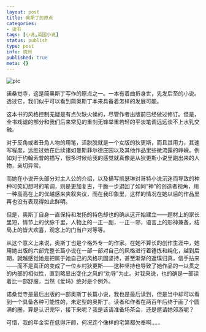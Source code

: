 ```yaml
---
layout: post
title: 奥斯丁的原点
categories:
- 读书
tags: [小说,英国小说]
status: publish
type: post
info: 杭州
published: true
meta: {}
---
```

![pic](http://t.douban.com/mpic/s2986352.jpg)

诺桑觉寺，这是简奥斯丁写作的原点之一。一本有着曲折身世，先发后至的小说。透过它，我们似乎可以看到简奥斯丁本来具备着怎样的发展可能。

这本书的风格控制无疑是有点欠缺火候的，尽管作者出版前已经做过修订。但是，全书戏谑的部分和我们后来常见的重剑无锋举重若轻的平淡笔调远远谈不上水乳交融。

对于反角或者丑角人物的用笔，活脱脱就是一个女版的狄更斯，而且其用力，其速写程度，远胜过她在后续诸如曼斯菲尔德庄园以及其他作品里些微流露的峥嵘。例如对于约翰索普的描写，很多时候给我的感觉就真像是从狄更斯小说里跑出来的人物，亲切异常。

而她在小说开头部分对主人公的介绍，以及描写凯瑟琳对哥特小说沉迷而导致的种种可笑幻想时的笔调，则是更加复古，干脆一步退回了如同“神”的创造者视角，用一种高高在上的优越感来夹叙夹议，而在我印象里，这样的情况在她以后的作品里再也没有表现得如此鲜明。

但是，奥斯丁自身一直保持和发扬的特色却也的确从这开始建立——题材上的家长里短，情节上的伏脉千里，人物上的一正一副，一正一邪，语言上的形神兼备，结局上的皆大欢喜，观念上的门当户对等等。

从这个意义上来说，奥斯丁也是个格外专一的作家。在她不算长的创作生涯中，她用她出版的六部完整长篇小说在一部一部对自己的风格进行着锤炼和纯化，越到后期，就越感觉她是把属于她自己的风格巩固坚持，甚至渐渐的返璞归真，信手拈来——而不是真正的变成了一位乡村狄更斯——这种坚持也导致了她作品的一以贯之的内部的相似性，直到略显出变化之风的“劝导”为止。对我来说，也的确是一部读着比一部舒服，当然《爱玛》绝对是个例外。

诺桑觉寺是最后出版的一部奥斯丁长篇小说，我也是最后读到，但是当中却可以看到一个具备各种可能性的，未定型的奥斯丁。读者和作者在两百年后终于画了个圆满的圈，算是认识完毕，接下来呢？我是该请准备场茶会，还是邀请她郊游呢？

可惜，我的年金实在低得汗颜，何况连个像样的宅第都欠奉啊……

